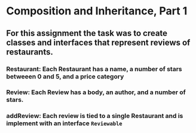 # Composition and Inheritance, Part 1

## For this assignment the task was to create classes and interfaces that represent reviews of restaurants.

### Restaurant: Each Restaurant has a name, a number of stars betweeen 0 and 5, and a price category
### Review: Each Review has a body, an author, and a number of stars.
### addReview: Each review is tied to a single Restaurant and is implement with an interface `Reviewable`
